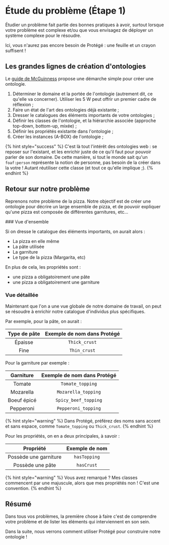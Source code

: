 # Étude du problème (Étape 1)

Étudier un problème fait partie des bonnes pratiques à avoir, surtout lorsque votre problème est complexe et/ou que vous envisagez de déployer un système complexe pour le résoudre.

Ici, vous n'aurez pas encore besoin de Protégé : une feuille et un crayon suffisent !

## Les grandes lignes de création d'ontologies

Le [guide de McGuinness](https://protege.stanford.edu/publications/ontology_development/ontology101-noy-mcguinness.html) propose une démarche simple pour créer une ontologie. 

1. Déterminer le domaine et la portée de l'ontologie (autrement dit, ce qu'elle va concerner). Utiliser les 5 W peut offrir un premier cadre de réflexion ;
2. Faire un état de l'art des ontologies déjà existante ; 
3. Dresser le catalogues des éléments importants de votre ontologies ;
4. Définir les classes de l'ontologie, et la hiérarchie associée (approche top-down, bottom-up, mixée) ;
5. Définir les propriétés existante dans l'ontologie ;
6. Créer les instances (A-BOX) de l'ontologie ;

{% hint style="success" %}
C'est là tout l'intérêt des ontologies web : se reposer sur l'existant, et les enrichir juste de ce qu'il faut pour pouvoir parler de son domaine. De cette manière, si tout le monde sait qu'un `foaf:person` représente la notion de personne, pas besoin de la créer dans la votre ! Autant réutiliser cette classe (et tout ce qu'elle implique ;).
{% endhint %}

## Retour sur notre problème

Reprenons notre problème de la pizza. Notre objectif est de créer une ontologie pour décrire un large ensemble de pizza, et de pouvoir expliquer qu'une pizza est composée de différentes garnitures, etc...

### Vue d'ensemble

Si on dresse le catalogue des éléments importants, on aurait alors :

* La pizza en elle même
* La pâte utilisée
* La garniture
* Le type de la pizza (Margarita, etc)

En plus de cela, les propriétés sont :

* une pizza a obligatoirement une pâte
* une pizza a obligatoirement une garniture

### Vue détaillée

Maintenant que l'on a une vue globale de notre domaine de travail, on peut se résoudre à enrichir notre catalogue d'individus plus spécifiques.

Par exemple, pour la pâte, on aurait :

| Type de pâte   | Exemple de nom dans Protégé |
|:----------:|:---------:|
| Épaisse | `Thick_crust` |
| Fine | `Thin_crust` |

Pour la garniture par exemple :

| Garniture | Exemple de nom dans Protégé |
|:---------:|:------:|
| Tomate | `Tomate_topping` |
| Mozarella | `Mozarella_topping` |
| Boeuf épicé |`Spicy_beef_topping` |
| Pepperoni | `Pepperoni_topping` |

{% hint style="warning" %}
Dans Protégé, préférez des noms sans accent et sans espace, comme `Tomate_topping` ou `Thick_crust`.
{% endhint %}

Pour les propriétés, on en a deux principales, à savoir :

| Propriété | Exemple de nom |
|:---------:|:---------------:|
| Possède une garniture | `hasTopping` |
| Possède une pâte | `hasCrust` |

{% hint style="warning" %}
Vous avez remarqué ? Mes classes commencent par une majuscule, alors que mes propriétés non ! C'est une convention.
{% endhint %}

## Résumé 

Dans tous vos problèmes, la première chose à faire c'est de comprendre votre problème et de lister les éléments qui interviennent en son sein.

Dans la suite, nous verrons comment utiliser Protégé pour construire notre ontologie !